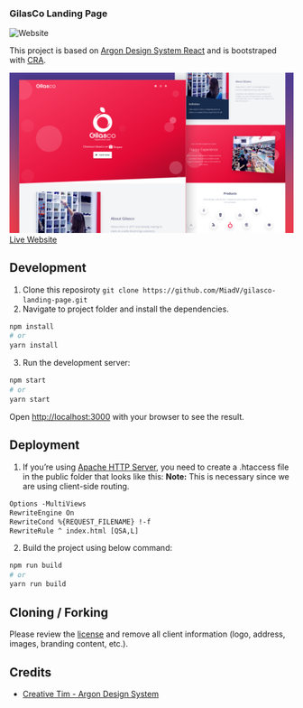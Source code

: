 ### GilasCo Landing Page

![Website](https://img.shields.io/website?down_color=red&down_message=orange&up_color=green&up_message=Live&url=https%3A%2F%2Fgilasco.com%2F)

This project is based on [Argon Design System React](https://www.creative-tim.com/product/argon-design-system-react) and is bootstraped with [CRA](https://create-react-app.dev/).

![GilasCo Landing Page](/preview-gilasco.com.png)
[Live Website](https://gilasco.com/)

## Development

1. Clone this reposiroty `git clone https://github.com/MiadV/gilasco-landing-page.git`
2. Navigate to project folder and install the dependencies.

```bash
npm install
# or
yarn install
```

3. Run the development server:

```bash
npm start
# or
yarn start
```

Open [http://localhost:3000](http://localhost:3000) with your browser to see the result.

## Deployment

1. If you’re using [Apache HTTP Server](https://httpd.apache.org/), you need to create a .htaccess file in the public folder that looks like this:
   **Note:** This is necessary since we are using client-side routing.

```
Options -MultiViews
RewriteEngine On
RewriteCond %{REQUEST_FILENAME} !-f
RewriteRule ^ index.html [QSA,L]
```

2. Build the project using below command:

```bash
npm run build
# or
yarn run build
```

## Cloning / Forking

Please review the [license]('LICENSE') and remove all client information (logo, address, images, branding content, etc.).

## Credits

- [Creative Tim - Argon Design System](https://www.creative-tim.com)
